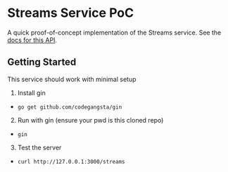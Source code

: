 # Streams Service PoC

A quick proof-of-concept implementation of the Streams service. See the [docs for this API](https://docs.google.com/document/d/1RHi12vctThbfFnrlS4sq8zhGwfPTXQ-NLj8BskFiYpI/edit).

## Getting Started

This service should work with minimal setup

1. Install gin
  * `go get github.com/codegangsta/gin`
2. Run with gin (ensure your pwd is this cloned repo)
  * `gin`
3. Test the server
  * `curl http://127.0.0.1:3000/streams`
